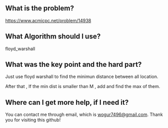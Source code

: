 ## What is the problem?

<https://www.acmicpc.net/problem/14938>

## What Algorithm should I use?

floyd_warshall

## What was the key point and the hard part?

Just use floyd warshall to find the minimun distance between all location.

After that , If the min dist is smaller than M , add and find the max of them.

## Where can I get more help, if I need it?

You can contact me through email, which is wogur7496@gmail.com.
Thank you for visiting this github!


